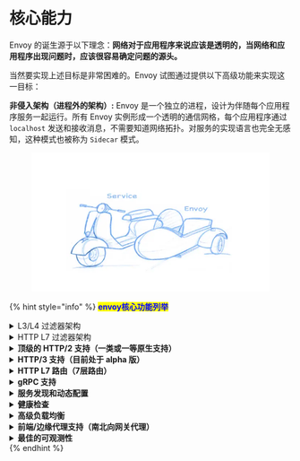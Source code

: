 # 核心能力

Envoy 的诞生源于以下理念：**网络对于应用程序来说应该是透明的，当网络和应用程序出现问题时，应该很容易确定问题的源头。**

当然要实现上述目标是非常困难的。Envoy 试图通过提供以下高级功能来实现这一目标：

**非侵入架构（进程外的架构）:** Envoy 是一个独立的进程，设计为伴随每个应用程序服务一起运行。所有 Envoy 实例形成一个透明的通信网格，每个应用程序通过 `localhost` 发送和接收消息，不需要知道网络拓扑。对服务的实现语言也完全无感知，这种模式也被称为 `Sidecar` 模式。

<figure><img src="../../../.gitbook/assets/image (3) (1) (1) (1) (1) (1) (1).png" alt=""><figcaption></figcaption></figure>

{% hint style="info" %}
<mark style="color:blue;">**envoy核心功能列举**</mark>

<details>

<summary>L3/L4 过滤器架构</summary>

Envoy 的核心是一个 L3/L4 层的网络代理。可插拔的过滤器链机制允许编写不同的 TCP/UDP 代理任务的过滤器，并将其插入到主服务器中。而且已经内置支持了各种任务的过滤器，例如原始 TCP 代理、UDP 代理、HTTP 代理、TLS 客户端证书身份验证、Redis、MongoDB、Postgres 等。

Envoy 是一个高性能的开源网络代理软件，它设计用于服务网格架构中，以实现服务间通信的现代化管理。

1. **L3/L4 层网络代理**：这意味着 Envoy 在网络协议栈中的作用位于第三层（网络层，如 IP 协议）和第四层（传输层，如 TCP 和 UDP）。作为这些层次的代理，Envoy 能够处理网络数据包的路由和传输，包括连接管理、负载均衡以及协议特定的处理。
2. **可插拔的过滤器链机制**：Envoy 设计了一个高度灵活的架构，其中的核心是过滤器链。这个机制允许开发者根据需要编写特定功能的过滤器（比如日志记录、鉴权、数据转换等），然后将这些过滤器按需插入到处理请求的链条中。这种设计使得 Envoy 非常模块化和可扩展。
3. **TCP/UDP 代理任务的过滤器**：指明 Envoy 不仅限于 HTTP 协议，还能处理更底层的 TCP 和 UDP 协议的流量。这意味着它可以为几乎任何基于这些传输层协议的应用提供代理服务。
4. **内置支持的各种任务过滤器**：Envoy 提供了一系列预构建的过滤器，覆盖了广泛的应用场景，例如：
   1. **原始 TCP 代理和 UDP 代理**：直接转发 TCP 或 UDP 流量，适用于非 HTTP 协议的服务。
   2. **HTTP 代理**：处理 HTTP 和 HTTPS 流量，支持高级功能如路由、负载均衡、CORS 管理等。
   3. **TLS 客户端证书身份验证**：增强安全性，通过 TLS 协议验证客户端的身份。
   4. **Redis、MongoDB、Postgres**：特定于数据库协议的过滤器，可以理解并优化这些数据库协议的流量处理，比如缓存、协议升级或安全增强。

**举例说明**：

假设你有一个微服务架构的应用程序，其中包含多个服务，有的使用 HTTP 通信，有的使用 Redis 进行数据缓存交互。为了实现更好的监控、安全控制和故障隔离，你可以部署 Envoy 作为服务间的边车代理。

* 对于 HTTP 服务，你可以配置 Envoy 使用其内置的 HTTP 过滤器进行智能路由（比如基于请求内容路由到不同后端服务）、添加 TLS 加密来保护通信安全，以及利用客户端认证过滤器确保只有经过验证的服务才能访问敏感资源。
* 对于依赖 Redis 的服务，Envoy 提供了专门针对 Redis 协议的过滤器。这可以用来监控 Redis 通信的性能指标，或者在不改变服务代码的情况下，对 Redis 请求进行简单的缓存策略实施，提高响应速度。

通过这样的方式，Envoy 作为一个统一的基础设施层，不仅简化了服务间的通信管理，还提供了丰富的功能来满足现代分布式系统的需求。

</details>

<details>

<summary>HTTP L7 过滤器架构</summary>

HTTP 是现代应用程序架构的关键组件，因此 Envoy 支持了一个额外的 HTTP L7 过滤器层。HTTP 过滤器可以被插入到 HTTP 连接管理子系统中，执行不同的任务，如缓存、速率限制、路由/转发、嗅探 Amazon 的 DynamoDB 等。

HTTP L7 过滤器工作在 OSI 模型的第七层，也就是应用层，它们能够理解并操作 HTTP 协议的具体细节，从而实现在更高抽象层级上的功能定制。

1. **HTTP 是现代应用程序架构的关键组件**：意味着在云原生、微服务等现代架构中，HTTP 作为一种广泛使用的应用层协议，对于服务间通信、API 接口暴露、前端与后端交互等环节至关重要。
2. **Envoy 支持了一个额外的 HTTP L7 过滤器层**：Envoy 不仅仅是一个基础的网络层（L3/L4）代理，它还在 HTTP 协议级别提供了一整套过滤器机制。这一层的设计让 Envoy 能够更加智能和高效地处理 HTTP 请求和响应。
3. **HTTP 过滤器可以被插入到 HTTP 连接管理子系统中**：指的是在处理每一个 HTTP 请求/响应周期时，Envoy 允许用户根据需求选择并插入特定的 HTTP 过滤器。这些过滤器会在请求到达服务前或响应离开服务后执行，不影响服务本身的逻辑。
4. **执行不同的任务**，以下是几个具体的例子：
   1. **缓存**：Envoy 可以配置缓存过滤器，对某些频繁请求且不经常变更的数据进行缓存，减少对后端服务的调用，提升响应速度。例如，对于静态资源或商品列表查询，一旦获取到结果，Envoy 可直接从缓存返回，无需再次查询数据库。
   2. **速率限制**：通过速率限制过滤器，Envoy 能控制来自特定来源的请求频率，防止服务过载。比如，限制每分钟每个用户只能发出 100 次请求，超出则返回限流错误。
   3. **路由/转发**：路由过滤器可以根据请求的内容（如URL路径、HTTP头信息）动态地将请求路由到不同的后端服务。例如，将所有 `/api/v1/*` 的请求转发到旧版 API 服务集群，而 `/api/v2/*` 的请求则转发到新版服务集群。
   4. **嗅探 Amazon DynamoDB**：这是一个特例，虽然 Envoy 默认可能不直接提供针对 DynamoDB 的过滤器，但这句话想要表达的是，理论上可以通过自定义过滤器来实现对特定服务（如 DynamoDB）的特殊处理，比如添加请求头、记录日志、甚至是实现某种形式的客户端负载均衡逻辑。

</details>

<details>

<summary><strong>顶级的 HTTP/2 支持（一类或一等原生支持）</strong></summary>

在 HTTP 模式下运行时，Envoy 同时支持 HTTP/1.1 和 HTTP/2。Envoy 可以作为透明的 HTTP/1.1 到 HTTP/2 双向代理运行。这意味着可以连接任何组合的 HTTP/1.1 和 HTTP/2 客户端与目标服务器。**推荐的服务到服务配置在所有 Envoy 之间使用 HTTP/2 创建持久连接网格，请求和响应可以在该连接上进行多路复用。**

</details>

<details>

<summary><strong>HTTP/3 支持（目前处于 alpha 版）</strong></summary>

从 Envoy 1.19.0 版本开始，Envoy 现在支持上游和下游的 HTTP/3，而且可以在任何方向上进行 HTTP/1.1、HTTP/2 和 HTTP/3 之间的转换。

</details>

<details>

<summary><strong>HTTP L7 路由（7层路由）</strong></summary>

在 HTTP 模式下运行时，Envoy 支持路由子系统，该子系统能够根据路径、权限、内容类型、运行时值等路由和重定向请求。在使用 Envoy 作为前端/边缘代理时，此功能非常有用，但在构建服务到服务的网格时也可以利用它。

这个就有点类似于nginx里的location了。这个是代理程序基本上所要具有的基本能力。

</details>

<details>

<summary><strong>gRPC 支持</strong></summary>

gRPC 是 Google 的一个 RPC 框架，使用 HTTP/2 或更高版本作为底层多路复用传输。Envoy 支持用作 gRPC 请求和响应的路由和负载均衡基础所需的所有 HTTP/2 功能，这两个系统非常互补。

gRPC是目前最流行的一个gRPC框架。

</details>

<details>

<summary><strong>服务发现和动态配置</strong></summary>

Envoy 可以选择使用一组分层的动态配置 API 来进行集中管理。这些层向 Envoy 提供了关于后端集群中的主机、后端集群自身、HTTP 路由、监听套接字和加密材料的动态更新。对于更简单的部署，可以通过 DNS 解析（甚至完全跳过）来完成后端主机发现，并且进一步的层可以由静态配置文件替代。

<mark style="color:blue;">**nginx与envoy的区别**</mark>

nginx不具备服务发现和动态配置功能的能力 。

如果让nginx去支持服务发现，需要在docker模式下，可以利用consul template的形式，可以让它自动发现，然后自动刷新nginx配置，然后自动让它生效。

对Nginx，如果你改了一个配置(新增一个路由，或改了任何一个配置)，我们就要做一次<mark style="color:purple;">`nginx -s reload`</mark>操作。即使我们用consul,consul template，它其实原来还是调用<mark style="color:purple;">`nginx -s reload`</mark>这个操作。如果你的配置了比较大，或者应用服务比较多的话，那么nginx频繁去做reload，其性能还是有很大的一个损耗的。

但是，envoy不会，它原生就具有这个动态配置的能力。你修改过后，它就可以自动生效了。

</details>

<details>

<summary><strong>健康检查</strong></summary>

构建 Envoy 网格的推荐方法是将服务发现视为最终一致的过程。Envoy 包含一个健康检查子系统，可以选择对上游服务集群执行主动健康检查。然后，Envoy 使用服务发现和健康检查信息的结合来确定健康的负载均衡目标。Envoy 还通过异常值检测子系统支持被动健康检查。

有点类似于k8s里的service endpoints

</details>

<details>

<summary><strong>高级负载均衡</strong></summary>

分布式系统中不同组件之间的负载均衡是一个复杂的问题。由于 **Envoy 是一个独立的代理**而不是库，因此可以独立实现高级负载均衡以供任何应用程序访问。目前 Envoy 支持自动重试、熔断、通过外部速率限制服务进行全局速率限制、异常检测等。

这个是在我们的分布式系统里一定会用到的

</details>

<details>

<summary><strong>前端/边缘代理支持（南北向网关代理）</strong></summary>

在边缘使用相同的软件有很大的好处（可观察性、管理、相同的服务发现和负载均衡算法等）。 Envoy 的功能集使其非常适合作为大多数现代 Web 应用程序用例的边缘代理。这包括 **TLS 终止**、HTTP/1.1、HTTP/2 和 HTTP/3 支持以及 HTTP L7 路由。

</details>

<details>

<summary><strong>最佳的可观测性</strong></summary>

如上所述，Envoy 的主要目标是使网络透明化。但是，问题在网络层面和应用层面都可能会出现。Envoy 为所有子系统提供了强大的统计支持。目前支持的统计数据输出端是 `statsd`（以及兼容的提供程序），但是接入其他不同的统计数据输出端并不困难。统计数据也可以通过管理端口进行查看，Envoy 还支持通过第三方提供者进行分布式跟踪。

nginx具有的能⼒，envoy都⽀持。⽽且nginx不具备的能⼒，envoy也有很多。\
唯⼀⼀点是：ngnix的配置⼤家可能很得⼼应⼿。envoy的配置确实是有⼀点点⼩复杂。

</details>
{% endhint %}

